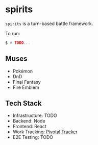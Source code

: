 # spirits

`spirits` is a turn-based battle framework.

To run:
```sh
$ # TODO...
```

## Muses

* Pokémon
* DnD
* Final Fantasy
* Fire Emblem

## Tech Stack

* Infrastructure: TODO
* Backend: Node
* Frontend: React
* Work Tracking: [Pivotal Tracker](https://www.pivotaltracker.com/n/projects/2556075)
* E2E Testing: TODO
